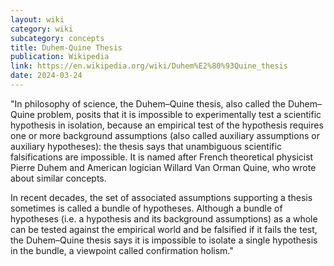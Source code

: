 ```yaml
---
layout: wiki
category: wiki
subcategory: concepts
title: Duhem-Quine Thesis
publication: Wikipedia
link: https://en.wikipedia.org/wiki/Duhem%E2%80%93Quine_thesis
date: 2024-03-24
---
```


"In philosophy of science, the Duhem–Quine thesis, also called the Duhem–Quine problem, posits that it is impossible to experimentally test a scientific hypothesis in isolation, because an empirical test of the hypothesis requires one or more background assumptions (also called auxiliary assumptions or auxiliary hypotheses): the thesis says that unambiguous scientific falsifications are impossible. It is named after French theoretical physicist Pierre Duhem and American logician Willard Van Orman Quine, who wrote about similar concepts.

In recent decades, the set of associated assumptions supporting a thesis sometimes is called a bundle of hypotheses. Although a bundle of hypotheses (i.e. a hypothesis and its background assumptions) as a whole can be tested against the empirical world and be falsified if it fails the test, the Duhem–Quine thesis says it is impossible to isolate a single hypothesis in the bundle, a viewpoint called confirmation holism."
